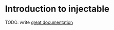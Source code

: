 # Introduction to injectable

TODO: write [great documentation](http://jacobian.org/writing/what-to-write/)
